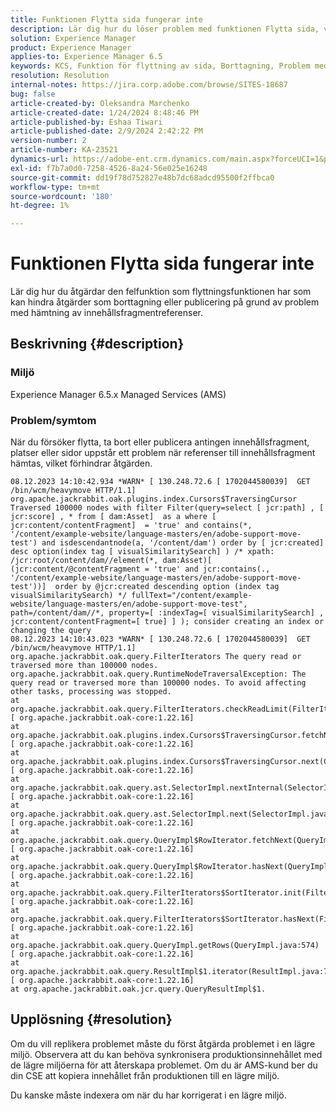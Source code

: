```yaml
---
title: Funktionen Flytta sida fungerar inte
description: Lär dig hur du löser problem med funktionen Flytta sida, vilket kan leda till att det inte går att ta bort eller publicera på grund av problem med att hämta innehållsfragmentreferenser.
solution: Experience Manager
product: Experience Manager
applies-to: Experience Manager 6.5
keywords: KCS, Funktion för flyttning av sida, Borttagning, Problem med hämtning av referenser, AMS-kund, CSE-assistans, Indexera om, Innehållsfragment, Publicering
resolution: Resolution
internal-notes: https://jira.corp.adobe.com/browse/SITES-18687
bug: false
article-created-by: Oleksandra Marchenko
article-created-date: 1/24/2024 8:48:46 PM
article-published-by: Eshaa Tiwari
article-published-date: 2/9/2024 2:42:22 PM
version-number: 2
article-number: KA-23521
dynamics-url: https://adobe-ent.crm.dynamics.com/main.aspx?forceUCI=1&pagetype=entityrecord&etn=knowledgearticle&id=d38fa0f5-f9ba-ee11-a569-6045bd0061cb
exl-id: f7b7a0d0-7258-4526-8a24-56e025e16248
source-git-commit: dd19f78d752827e48b7dc68adcd95500f2ffbca0
workflow-type: tm+mt
source-wordcount: '180'
ht-degree: 1%

---
```


# Funktionen Flytta sida fungerar inte


Lär dig hur du åtgärdar den felfunktion som flyttningsfunktionen har som kan hindra åtgärder som borttagning eller publicering på grund av problem med hämtning av innehållsfragmentreferenser.

## Beskrivning {#description}


### Miljö

Experience Manager 6.5.x Managed Services (AMS)

### Problem/symtom

När du försöker flytta, ta bort eller publicera antingen innehållsfragment, platser eller sidor uppstår ett problem när referenser till innehållsfragment hämtas, vilket förhindrar åtgärden.


```
08.12.2023 14:10:42.934 *WARN* [ 130.248.72.6 [ 1702044580039]  GET /bin/wcm/heavymove HTTP/1.1]  org.apache.jackrabbit.oak.plugins.index.Cursors$TraversingCursor Traversed 100000 nodes with filter Filter(query=select [ jcr:path] , [ jcr:score] , * from [ dam:Asset]  as a where [ jcr:content/contentFragment]  = 'true' and contains(*, '/content/example-website/language-masters/en/adobe-support-move-test') and isdescendantnode(a, '/content/dam') order by [ jcr:created]  desc option(index tag [ visualSimilaritySearch] ) /* xpath: /jcr:root/content/dam//element(*, dam:Asset)[ (jcr:content/@contentFragment = 'true' and jcr:contains(., '/content/example-website/language-masters/en/adobe-support-move-test'))]  order by @jcr:created descending option (index tag visualSimilaritySearch) */ fullText="/content/example-website/language-masters/en/adobe-support-move-test", path=/content/dam//*, property=[ :indexTag=[ visualSimilaritySearch] , jcr:content/contentFragment=[ true] ] ); consider creating an index or changing the query
08.12.2023 14:10:43.023 *WARN* [ 130.248.72.6 [ 1702044580039]  GET /bin/wcm/heavymove HTTP/1.1]  org.apache.jackrabbit.oak.query.FilterIterators The query read or traversed more than 100000 nodes.
org.apache.jackrabbit.oak.query.RuntimeNodeTraversalException: The query read or traversed more than 100000 nodes. To avoid affecting other tasks, processing was stopped.
at org.apache.jackrabbit.oak.query.FilterIterators.checkReadLimit(FilterIterators.java:70) [ org.apache.jackrabbit.oak-core:1.22.16] 
at org.apache.jackrabbit.oak.plugins.index.Cursors$TraversingCursor.fetchNext(Cursors.java:341) [ org.apache.jackrabbit.oak-core:1.22.16] 
at org.apache.jackrabbit.oak.plugins.index.Cursors$TraversingCursor.next(Cursors.java:320) [ org.apache.jackrabbit.oak-core:1.22.16] 
at org.apache.jackrabbit.oak.query.ast.SelectorImpl.nextInternal(SelectorImpl.java:520) [ org.apache.jackrabbit.oak-core:1.22.16] 
at org.apache.jackrabbit.oak.query.ast.SelectorImpl.next(SelectorImpl.java:508) [ org.apache.jackrabbit.oak-core:1.22.16] 
at org.apache.jackrabbit.oak.query.QueryImpl$RowIterator.fetchNext(QueryImpl.java:876) [ org.apache.jackrabbit.oak-core:1.22.16] 
at org.apache.jackrabbit.oak.query.QueryImpl$RowIterator.hasNext(QueryImpl.java:903) [ org.apache.jackrabbit.oak-core:1.22.16] 
at org.apache.jackrabbit.oak.query.FilterIterators$SortIterator.init(FilterIterators.java:207) [ org.apache.jackrabbit.oak-core:1.22.16] 
at org.apache.jackrabbit.oak.query.FilterIterators$SortIterator.hasNext(FilterIterators.java:241) [ org.apache.jackrabbit.oak-core:1.22.16] 
at org.apache.jackrabbit.oak.query.QueryImpl.getRows(QueryImpl.java:574) [ org.apache.jackrabbit.oak-core:1.22.16] 
at org.apache.jackrabbit.oak.query.ResultImpl$1.iterator(ResultImpl.java:72) [ org.apache.jackrabbit.oak-core:1.22.16] 
at org.apache.jackrabbit.oak.jcr.query.QueryResultImpl$1.
```



## Upplösning {#resolution}


Om du vill replikera problemet måste du först åtgärda problemet i en lägre miljö. Observera att du kan behöva synkronisera produktionsinnehållet med de lägre miljöerna för att återskapa problemet. Om du är AMS-kund ber du din CSE att kopiera innehållet från produktionen till en lägre miljö.

Du kanske måste indexera om när du har korrigerat i en lägre miljö.
